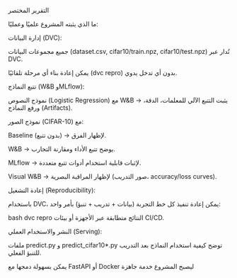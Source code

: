 التقرير المختصر 

ما الذي يثبته المشروع علميًا وعمليًا:

إدارة البيانات (DVC):

جميع مجموعات البيانات (dataset.csv, cifar10/train.npz, cifar10/test.npz) تُدار عبر DVC.

يمكن إعادة بناء أي مرحلة تلقائيًا (dvc repro) بدون أي تدخل يدوي.

تتبع النماذج (W&B وMLflow):

نموذج النصوص (Logistic Regression) مع W&B → يثبت التتبع الآلي للمعلمات، الدقة، ورفع النماذج (Artifacts).

نموذج الصور (CIFAR-10) مع:

Baseline (بدون تتبع) → لإظهار الفرق.

W&B → يوضح تتبع الأداء ومقارنة التجارب.

MLflow → لإثبات قابلية استخدام أدوات تتبع متعددة.

Visual W&B → لإظهار المراقبة البصرية (صور التدريب، accuracy/loss curves).

إعادة التشغيل (Reproducibility):

باستخدام DVC، يمكن إعادة تنفيذ كل خط التجربة (بيانات + تدريب + تنبؤ) بأمر واحد:

bash
dvc repro
النتائج متطابقة عبر الأجهزة أو بيئات CI/CD.

النشر والاستخدام العملي (Serving):

ملفات predict.py و predict_cifar10*.py توضح كيفية استخدام النماذج بعد التدريب للتنبؤ الفعلي.

يمكن بسهولة دمجها مع FastAPI أو Docker ليصبح المشروع خدمة جاهزة
